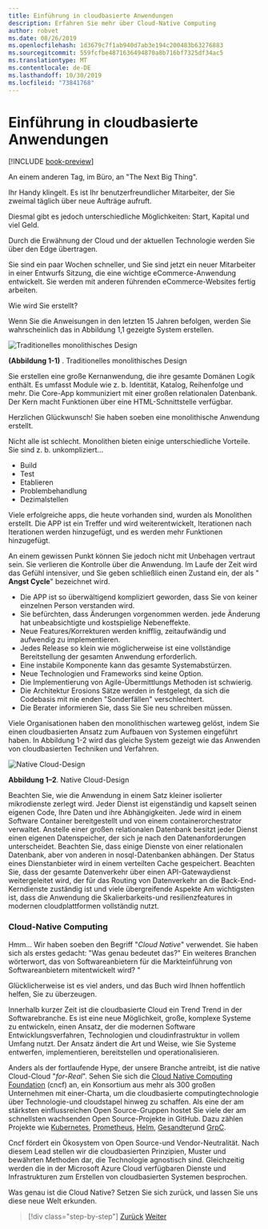 ```yaml
---
title: Einführung in cloudbasierte Anwendungen
description: Erfahren Sie mehr über Cloud-Native Computing
author: robvet
ms.date: 08/26/2019
ms.openlocfilehash: 1d3679c7f1ab940d7ab3e194c200483b63276883
ms.sourcegitcommit: 559fcfbe4871636494870a8b716bf7325df34ac5
ms.translationtype: MT
ms.contentlocale: de-DE
ms.lasthandoff: 10/30/2019
ms.locfileid: "73841768"
---
```

# <a name="introduction-to-cloud-native-applications"></a>Einführung in cloudbasierte Anwendungen

[!INCLUDE [book-preview](../../../includes/book-preview.md)]

An einem anderen Tag, im Büro, an "The Next Big Thing".

Ihr Handy klingelt. Es ist Ihr benutzerfreundlicher Mitarbeiter, der Sie zweimal täglich über neue Aufträge aufruft.

Diesmal gibt es jedoch unterschiedliche Möglichkeiten: Start, Kapital und viel Geld.

Durch die Erwähnung der Cloud und der aktuellen Technologie werden Sie über den Edge übertragen.

Sie sind ein paar Wochen schneller, und Sie sind jetzt ein neuer Mitarbeiter in einer Entwurfs Sitzung, die eine wichtige eCommerce-Anwendung entwickelt. Sie werden mit anderen führenden eCommerce-Websites fertig arbeiten.

Wie wird Sie erstellt?

Wenn Sie die Anweisungen in den letzten 15 Jahren befolgen, werden Sie wahrscheinlich das in Abbildung 1,1 gezeigte System erstellen.

![Traditionelles monolithisches Design](./media/monolithic-design.png)

**(Abbildung 1-1)** . Traditionelles monolithisches Design

Sie erstellen eine große Kernanwendung, die ihre gesamte Domänen Logik enthält. Es umfasst Module wie z. b. Identität, Katalog, Reihenfolge und mehr. Die Core-App kommuniziert mit einer großen relationalen Datenbank. Der Kern macht Funktionen über eine HTML-Schnittstelle verfügbar.

Herzlichen Glückwunsch!  Sie haben soeben eine monolithische Anwendung erstellt.

Nicht alle ist schlecht. Monolithen bieten einige unterschiedliche Vorteile. Sie sind z. b. unkompliziert...

- Build
- Test
- Etablieren
- Problembehandlung
- Dezimalstellen

Viele erfolgreiche apps, die heute vorhanden sind, wurden als Monolithen erstellt. Die APP ist ein Treffer und wird weiterentwickelt, Iterationen nach Iterationen werden hinzugefügt, und es werden mehr Funktionen hinzugefügt.

An einem gewissen Punkt können Sie jedoch nicht mit Unbehagen vertraut sein. Sie verlieren die Kontrolle über die Anwendung. Im Laufe der Zeit wird das Gefühl intensiver, und Sie geben schließlich einen Zustand ein, der als " **Angst Cycle**" bezeichnet wird.

- Die APP ist so überwältigend kompliziert geworden, dass Sie von keiner einzelnen Person verstanden wird.
- Sie befürchten, dass Änderungen vorgenommen werden. jede Änderung hat unbeabsichtigte und kostspielige Nebeneffekte.
- Neue Features/Korrekturen werden knifflig, zeitaufwändig und aufwendig zu implementieren.
- Jedes Release so klein wie möglicherweise ist eine vollständige Bereitstellung der gesamten Anwendung erforderlich.
- Eine instabile Komponente kann das gesamte Systemabstürzen.
- Neue Technologien und Frameworks sind keine Option.
- Die Implementierung von Agile-Übermittlungs Methoden ist schwierig.
- Die Architektur Erosions Sätze werden in festgelegt, da sich die Codebasis mit nie enden "Sonderfällen" verschlechtert.
- Die Berater informieren Sie, dass Sie Sie neu schreiben müssen.

Viele Organisationen haben den monolithischen warteweg gelöst, indem Sie einen cloudbasierten Ansatz zum Aufbauen von Systemen eingeführt haben. In Abbildung 1-2 wird das gleiche System gezeigt wie das Anwenden von cloudbasierten Techniken und Verfahren.

![Native Cloud-Design](./media/cloud-native-design.png)

**Abbildung 1–2**. Native Cloud-Design

Beachten Sie, wie die Anwendung in einem Satz kleiner isolierter mikrodienste zerlegt wird. Jeder Dienst ist eigenständig und kapselt seinen eigenen Code, Ihre Daten und ihre Abhängigkeiten. Jede wird in einem Software Container bereitgestellt und von einem containerorchestrator verwaltet. Anstelle einer großen relationalen Datenbank besitzt jeder Dienst einen eigenen Datenspeicher, der sich je nach den Datenanforderungen unterscheidet. Beachten Sie, dass einige Dienste von einer relationalen Datenbank, aber von anderen in nosql-Datenbanken abhängen. Der Status eines Dienstanbieter wird in einem verteilten Cache gespeichert. Beachten Sie, dass der gesamte Datenverkehr über einen API-Gatewaydienst weitergeleitet wird, der für das Routing von Datenverkehr an die Back-End-Kerndienste zuständig ist und viele übergreifende Aspekte Am wichtigsten ist, dass die Anwendung die Skalierbarkeits-und resilienzfeatures in modernen cloudplattformen vollständig nutzt.

### <a name="cloud-native-computing"></a>Cloud-Native Computing

Hmm... Wir haben soeben den Begriff "*Cloud Native*" verwendet. Sie haben sich als erstes gedacht: "Was genau bedeutet das?" Ein weiteres Branchen wörterwort, das von Softwareanbietern für die Markteinführung von Softwareanbietern mitentwickelt wird? "

Glücklicherweise ist es viel anders, und das Buch wird Ihnen hoffentlich helfen, Sie zu überzeugen.

Innerhalb kurzer Zeit ist die cloudbasierte Cloud ein Trend Trend in der Softwarebranche. Es ist eine neue Möglichkeit, große, komplexe Systeme zu entwickeln, einen Ansatz, der die modernen Software Entwicklungsverfahren, Technologien und cloudinfrastruktur in vollem Umfang nutzt. Der Ansatz ändert die Art und Weise, wie Sie Systeme entwerfen, implementieren, bereitstellen und operationalisieren.

Anders als der fortlaufende Hype, der unsere Branche antreibt, ist die native Cloud-Cloud "*for-Real*". Sehen Sie sich die [Cloud Native Computing Foundation](https://www.cncf.io/) (cncf) an, ein Konsortium aus mehr als 300 großen Unternehmen mit einer-Charta, um die cloudbasierte computingtechnologie über Technologie-und cloudstapel hinweg zu schaffen. Als eine der am stärksten einflussreichen Open Source-Gruppen hostet Sie viele der am schnellsten wachsenden Open Source-Projekte in GitHub. Dazu zählen Projekte wie [Kubernetes](https://kubernetes.io/), [Prometheus](https://prometheus.io/), [Helm](https://helm.sh/), [Gesandter](https://www.envoyproxy.io/)und [GrpC](https://grpc.io/).

Cncf fördert ein Ökosystem von Open Source-und Vendor-Neutralität. Nach diesem Lead stellen wir die cloudbasierten Prinzipien, Muster und bewährten Methoden dar, die Technologie agnostisch sind. Gleichzeitig werden die in der Microsoft Azure Cloud verfügbaren Dienste und Infrastrukturen zum Erstellen von cloudbasierten Systemen besprochen.

Was genau ist die Cloud Native? Setzen Sie sich zurück, und lassen Sie uns diese neue Welt erkunden.

>[!div class="step-by-step"]
>[Zurück](index.md)
>[Weiter](definition.md)
